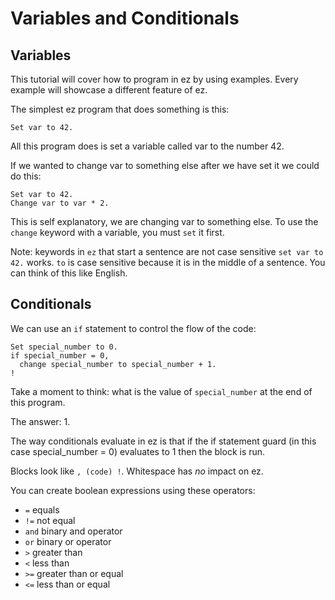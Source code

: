 # Variables and Conditionals

## Variables

This tutorial will cover how to program in ez by using examples. Every example will showcase a different feature of ez.

The simplest ez program that does something is this:
```
Set var to 42.
```

All this program does is set a variable called var to the number 42.

If we wanted to change var to something else after we have set it we could do this:
```
Set var to 42.
Change var to var * 2.
```

This is self explanatory, we are changing var to something else. To use the `change` keyword with a variable, you must `set` it first.

Note: keywords in `ez` that start a sentence are not case sensitive `set var to 42.` works. `to` is case sensitive because it is in the middle of a sentence. You can think of this like English.

## Conditionals

We can use an `if` statement to control the flow of the code:

```
Set special_number to 0.
if special_number = 0,
  change special_number to special_number + 1.
!
```

Take a moment to think: what is the value of `special_number` at the end of this program.

The answer: 1.

The way conditionals evaluate in ez is that if the if statement guard (in this case special_number = 0) evaluates to 1 then the block is run.

Blocks look like `, (code) !`. Whitespace has *no* impact on ez.

You can create boolean expressions using these operators:
- `=` equals
- `!=` not equal
- `and` binary and operator
- `or` binary or operator
- `>` greater than
- `<` less than
- `>=` greater than or equal
- `<=` less than or equal
